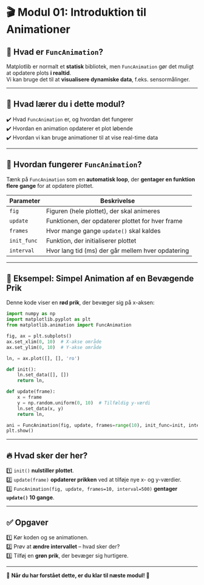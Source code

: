 # 🎬 Modul 01: Introduktion til Animationer

## 📌 Hvad er `FuncAnimation`?
Matplotlib er normalt et **statisk** bibliotek, men `FuncAnimation` gør det muligt at opdatere plots **i realtid**.  
Vi kan bruge det til at **visualisere dynamiske data**, f.eks. sensormålinger.

---

## 🎯 Hvad lærer du i dette modul?
✔️ Hvad `FuncAnimation` er, og hvordan det fungerer  
✔️ Hvordan en animation opdaterer et plot løbende  
✔️ Hvordan vi kan bruge animationer til at vise real-time data  

---

## 📌 Hvordan fungerer `FuncAnimation`?
Tænk på `FuncAnimation` som en **automatisk loop**, der **gentager en funktion flere gange** for at opdatere plottet.

| **Parameter** | **Beskrivelse** |
|--------------|----------------|
| `fig` | Figuren (hele plottet), der skal animeres |
| `update` | Funktionen, der opdaterer plottet for hver frame |
| `frames` | Hvor mange gange `update()` skal kaldes |
| `init_func` | Funktion, der initialiserer plottet |
| `interval` | Hvor lang tid (ms) der går mellem hver opdatering |

---

## 🔹 Eksempel: Simpel Animation af en Bevægende Prik
Denne kode viser en **rød prik**, der bevæger sig på x-aksen:

```python
import numpy as np
import matplotlib.pyplot as plt
from matplotlib.animation import FuncAnimation

fig, ax = plt.subplots()
ax.set_xlim(0, 10)  # X-akse område
ax.set_ylim(0, 10)  # Y-akse område

ln, = ax.plot([], [], 'ro')

def init():
    ln.set_data([], [])
    return ln,

def update(frame):
    x = frame
    y = np.random.uniform(0, 10)  # Tilfældig y-værdi
    ln.set_data(x, y)
    return ln,

ani = FuncAnimation(fig, update, frames=range(10), init_func=init, interval=500, blit=True)
plt.show()
```

---

## 🔥 Hvad sker der her?
1️⃣ `init()` **nulstiller plottet**.  
2️⃣ `update(frame)` **opdaterer prikken** ved at tilføje nye x- og y-værdier.  
3️⃣ `FuncAnimation(fig, update, frames=10, interval=500)` **gentager `update()` 10 gange**.

---

## ✅ Opgaver
1️⃣ Kør koden og se animationen.  
2️⃣ Prøv at **ændre intervallet** – hvad sker der?  
3️⃣ Tilføj en **grøn prik**, der bevæger sig hurtigere.

---

🔹 **Når du har forstået dette, er du klar til næste modul! 🚀**
